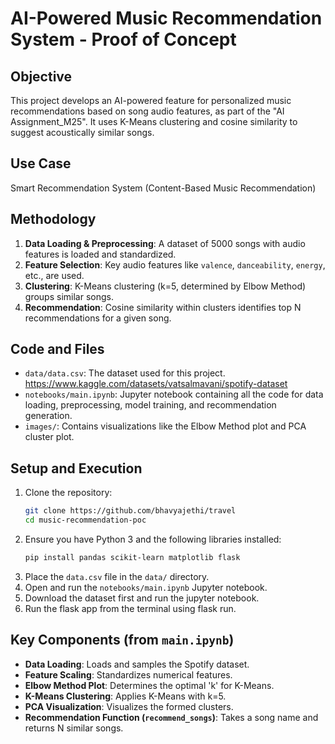 # AI-Powered Music Recommendation System - Proof of Concept

## Objective
This project develops an AI-powered feature for personalized music recommendations based on song audio features, as part of the "AI Assignment_M25". It uses K-Means clustering and cosine similarity to suggest acoustically similar songs.

## Use Case
Smart Recommendation System (Content-Based Music Recommendation)

## Methodology
1.  **Data Loading & Preprocessing**: A dataset of 5000 songs with audio features is loaded and standardized.
2.  **Feature Selection**: Key audio features like `valence`, `danceability`, `energy`, etc., are used.
3.  **Clustering**: K-Means clustering (k=5, determined by Elbow Method) groups similar songs.
4.  **Recommendation**: Cosine similarity within clusters identifies top N recommendations for a given song.

## Code and Files
* `data/data.csv`: The dataset used for this project. https://www.kaggle.com/datasets/vatsalmavani/spotify-dataset
* `notebooks/main.ipynb`: Jupyter notebook containing all the code for data loading, preprocessing, model training, and recommendation generation.
* `images/`: Contains visualizations like the Elbow Method plot and PCA cluster plot.

## Setup and Execution
1.  Clone the repository:
    ```bash
    git clone https://github.com/bhavyajethi/travel
    cd music-recommendation-poc
    ```
2.  Ensure you have Python 3 and the following libraries installed:
    ```bash
    pip install pandas scikit-learn matplotlib flask
    ```
3.  Place the `data.csv` file in the `data/` directory.
4.  Open and run the `notebooks/main.ipynb` Jupyter notebook.
5.  Download the dataset first and run the jupyter notebook.
6.  Run the flask app from the terminal using flask run.

## Key Components (from `main.ipynb`)
* **Data Loading**: Loads and samples the Spotify dataset.
* **Feature Scaling**: Standardizes numerical features.
* **Elbow Method Plot**: Determines the optimal 'k' for K-Means.
* **K-Means Clustering**: Applies K-Means with k=5.
* **PCA Visualization**: Visualizes the formed clusters.
* **Recommendation Function (`recommend_songs`)**: Takes a song name and returns N similar songs.

